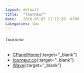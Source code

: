 ```yaml
---
layout: default
title:  "Tourneur"
date:   2016-05-07 21:12:38 -0700
categories: two
---
```


###### Tourneur
*   [CPanelHome](https://www.google.com/a/cpanel/tourneur.co/CPanelHome){:target="_blank"}
*   [tourneur.co](http://tourneur.co/){:target="_blank"}
*   [Wave](https://www.waveapps.com/){:target="_blank"}
